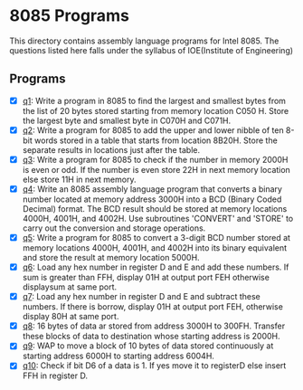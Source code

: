 # 8085 Programs

This directory contains assembly language programs for Intel 8085. The questions listed here falls under the syllabus of IOE(Institute of Engineering)


## Programs

- [x] [q1](q1.asm): Write a program in 8085 to find the largest and smallest bytes from the list of 20 bytes stored starting from memory location C050 H. Store the largest byte and smallest byte in C070H and C071H.
- [x] [q2](q2.asm): Write a program for 8085 to add the upper and lower nibble of ten 8-bit words stored in a table that starts from location 8B20H. Store the separate results in locations just after the table.
- [x] [q3](q3.asm): Write a program for 8085 to check if the number in memory 2000H is even or odd. If the number is even store 22H in next memory location else store 11H in next memory.
- [x] [q4](q4.asm): Write an 8085 assembly language program that converts a binary number located at memory address 3000H into a BCD (Binary Coded Decimal) format. The BCD result should be stored at memory locations 4000H, 4001H, and 4002H. Use subroutines 'CONVERT' and 'STORE' to carry out the conversion and storage operations.
- [x] [q5](q5.asm): Write a program for 8085 to convert a 3-digit BCD number stored at memory locations 4000H, 4001H, and 4002H into its binary equivalent and store the result at memory location 5000H.
- [x] [q6](q6.asm): Load any hex number in register D and E and add these numbers. If sum is greater than FFH, display 01H at output port FEH otherwise displaysum at same port.
- [x] [q7](q7.asm): Load any hex number in register D and E and subtract these numbers. If there is borrow, display 01H at output port FEH, otherwise display 80H at same port.
- [x] [q8](q8.asm): 16 bytes of data ar stored from address 3000H to 300FH. Transfer these blocks of data to destination whose starting address is 2000H.
-[x] [q9](q9.asm): WAP to move a block of 10 bytes of data stored continuously at starting address 6000H to starting address 6004H.
- [x] [q10](q10.asm): Check if bit D6 of a data is 1. If yes move it to registerD else insert FFH in register D.
